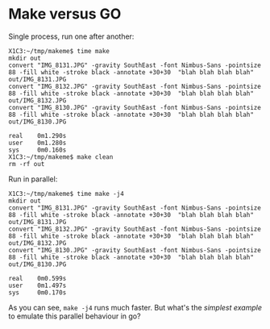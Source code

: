 # Make versus GO

Single process, run one after another:

	X1C3:~/tmp/makeme$ time make
	mkdir out
	convert "IMG_8131.JPG" -gravity SouthEast -font Nimbus-Sans -pointsize 88 -fill white -stroke black -annotate +30+30  "blah blah blah blah" out/IMG_8131.JPG
	convert "IMG_8132.JPG" -gravity SouthEast -font Nimbus-Sans -pointsize 88 -fill white -stroke black -annotate +30+30  "blah blah blah blah" out/IMG_8132.JPG
	convert "IMG_8130.JPG" -gravity SouthEast -font Nimbus-Sans -pointsize 88 -fill white -stroke black -annotate +30+30  "blah blah blah blah" out/IMG_8130.JPG

	real    0m1.290s
	user    0m1.280s
	sys     0m0.160s
	X1C3:~/tmp/makeme$ make clean
	rm -rf out

Run in parallel:

	X1C3:~/tmp/makeme$ time make -j4
	mkdir out
	convert "IMG_8131.JPG" -gravity SouthEast -font Nimbus-Sans -pointsize 88 -fill white -stroke black -annotate +30+30  "blah blah blah blah" out/IMG_8131.JPG
	convert "IMG_8132.JPG" -gravity SouthEast -font Nimbus-Sans -pointsize 88 -fill white -stroke black -annotate +30+30  "blah blah blah blah" out/IMG_8132.JPG
	convert "IMG_8130.JPG" -gravity SouthEast -font Nimbus-Sans -pointsize 88 -fill white -stroke black -annotate +30+30  "blah blah blah blah" out/IMG_8130.JPG

	real    0m0.599s
	user    0m1.497s
	sys     0m0.170s

As you can see, `make -j4` runs much faster. But what's the _simplest example_
to emulate this parallel behaviour in go?
